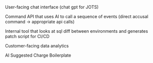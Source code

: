 User-facing chat interface (chat gpt for JOTS)

Command API that uses AI to call a sequence of events (direct accusal command -> appropriate api calls)

Internal tool that looks at sql diff between environments and generates patch script for CI/CD

Customer-facing data analytics

AI Suggested Charge Boilerplate







